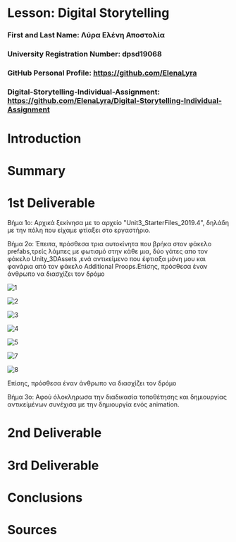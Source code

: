 # Lesson: Digital Storytelling

### First and Last Name: Λύρα Ελένη Αποστολία 
### University Registration Number: dpsd19068
### GitHub Personal Profile: https://github.com/ElenaLyra
### Digital-Storytelling-Individual-Assignment: https://github.com/ElenaLyra/Digital-Storytelling-Individual-Assignment

# Introduction



# Summary


# 1st Deliverable
Βήμα 1ο:
  Αρχικά ξεκίνησα με το αρχείο "Unit3_StarterFiles_2019.4", δηλάδη με την πόλη που είχαμε φτίαξει στο εργαστήριο. 
  
  Βήμα 2ο: Έπειτα, πρόσθεσα τρια αυτοκίνητα που βρήκα στον φάκελο prefabs,τρείς λάμπες με  φωτισμό στην κάθε μια, δύο γάτες απο τον φάκελο Unity_3DAssets ,ενά αντικείμενο που έφτιαξα μόνη μου και φανάρια από τον φάκελο Additional Proops.Επίσης, πρόσθεσα έναν άνθρωπο να διασχίζει τον δρόμο 
  
  ![1](https://user-images.githubusercontent.com/100956158/227538657-b14e70b2-4e1d-40ba-bf83-193af593d741.png) 
  
  ![2](https://user-images.githubusercontent.com/100956158/227539012-c57f8779-0d90-4062-8ea4-ea3491df3931.png)
 
  ![3](https://user-images.githubusercontent.com/100956158/227539232-de0ce1ff-5009-46da-b483-70fd183d74af.png)
  
  ![4](https://user-images.githubusercontent.com/100956158/227539577-7a2427fe-05c4-4248-91c0-98b7586ca880.png)
  
  ![5](https://user-images.githubusercontent.com/100956158/227540282-b002ec3f-efba-4117-8550-d55049289661.png)
  
  ![7](https://user-images.githubusercontent.com/100956158/227540313-4e28ca60-a300-473e-9f99-f06b806a2396.png)
  
  ![8](https://user-images.githubusercontent.com/100956158/227540343-c5be93e2-65f4-4886-8d62-b161ed0cae4b.png)
  
  
  Επίσης, πρόσθεσα έναν άνθρωπο να διασχίζει τον δρόμο 
  
  Βήμα 3ο:
  Αφού όλοκληρωσα την διαδικασία τοποθέτησης και δημιουργίας αντικείμένων συνέχισα με την δημιουργία ενός animation. 


# 2nd Deliverable


# 3rd Deliverable 


# Conclusions


# Sources
